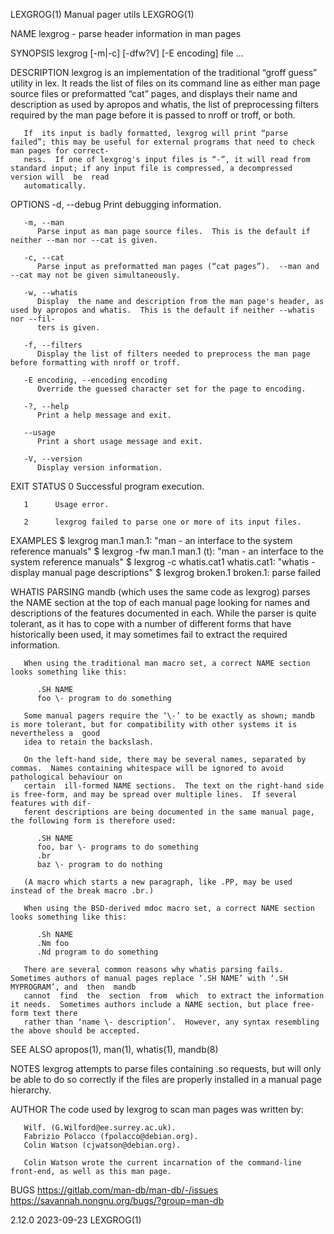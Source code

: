 LEXGROG(1)							      Manual pager utils							    LEXGROG(1)

NAME
       lexgrog - parse header information in man pages

SYNOPSIS
       lexgrog [-m|-c] [-dfw?V] [-E encoding] file ...

DESCRIPTION
       lexgrog is an implementation of the traditional “groff guess” utility in lex.  It reads the list of files on its command line as either man page source
       files or preformatted “cat” pages, and displays their name and description as used by apropos and whatis, the list of preprocessing filters required by
       the man page before it is passed to nroff or troff, or both.

       If  its input is badly formatted, lexgrog will print “parse failed”; this may be useful for external programs that need to check man pages for correct‐
       ness.  If one of lexgrog's input files is “-”, it will read from standard input; if any input file is compressed, a decompressed version will  be  read
       automatically.

OPTIONS
       -d, --debug
	      Print debugging information.

       -m, --man
	      Parse input as man page source files.  This is the default if neither --man nor --cat is given.

       -c, --cat
	      Parse input as preformatted man pages (“cat pages”).  --man and --cat may not be given simultaneously.

       -w, --whatis
	      Display  the name and description from the man page's header, as used by apropos and whatis.  This is the default if neither --whatis nor --fil‐
	      ters is given.

       -f, --filters
	      Display the list of filters needed to preprocess the man page before formatting with nroff or troff.

       -E encoding, --encoding encoding
	      Override the guessed character set for the page to encoding.

       -?, --help
	      Print a help message and exit.

       --usage
	      Print a short usage message and exit.

       -V, --version
	      Display version information.

EXIT STATUS
       0      Successful program execution.

       1      Usage error.

       2      lexgrog failed to parse one or more of its input files.

EXAMPLES
	 $ lexgrog man.1
	 man.1: "man - an interface to the system reference manuals"
	 $ lexgrog -fw man.1
	 man.1 (t): "man - an interface to the system reference manuals"
	 $ lexgrog -c whatis.cat1
	 whatis.cat1: "whatis - display manual page descriptions"
	 $ lexgrog broken.1
	 broken.1: parse failed

WHATIS PARSING
       mandb (which uses the same code as lexgrog) parses the NAME section at the top of each manual page looking for names and descriptions of	 the  features
       documented  in  each.   While the parser is quite tolerant, as it has to cope with a number of different forms that have historically been used, it may
       sometimes fail to extract the required information.

       When using the traditional man macro set, a correct NAME section looks something like this:

	      .SH NAME
	      foo \- program to do something

       Some manual pagers require the ‘\-’ to be exactly as shown; mandb is more tolerant, but for compatibility with other systems it is nevertheless a  good
       idea to retain the backslash.

       On the left-hand side, there may be several names, separated by commas.	Names containing whitespace will be ignored to avoid pathological behaviour on
       certain	ill-formed NAME sections.  The text on the right-hand side is free-form, and may be spread over multiple lines.	 If several features with dif‐
       ferent descriptions are being documented in the same manual page, the following form is therefore used:

	      .SH NAME
	      foo, bar \- programs to do something
	      .br
	      baz \- program to do nothing

       (A macro which starts a new paragraph, like .PP, may be used instead of the break macro .br.)

       When using the BSD-derived mdoc macro set, a correct NAME section looks something like this:

	      .Sh NAME
	      .Nm foo
	      .Nd program to do something

       There are several common reasons why whatis parsing fails.  Sometimes authors of manual pages replace ‘.SH NAME’ with ‘.SH MYPROGRAM’, and  then	 mandb
       cannot  find  the  section  from	 which	to extract the information it needs.  Sometimes authors include a NAME section, but place free-form text there
       rather than ‘name \- description’.  However, any syntax resembling the above should be accepted.

SEE ALSO
       apropos(1), man(1), whatis(1), mandb(8)

NOTES
       lexgrog attempts to parse files containing .so requests, but will only be able to do so correctly if the files are properly installed in a manual  page
       hierarchy.

AUTHOR
       The code used by lexgrog to scan man pages was written by:

       Wilf. (G.Wilford@ee.surrey.ac.uk).
       Fabrizio Polacco (fpolacco@debian.org).
       Colin Watson (cjwatson@debian.org).

       Colin Watson wrote the current incarnation of the command-line front-end, as well as this man page.

BUGS
       https://gitlab.com/man-db/man-db/-/issues
       https://savannah.nongnu.org/bugs/?group=man-db

2.12.0									  2023-09-23								    LEXGROG(1)
